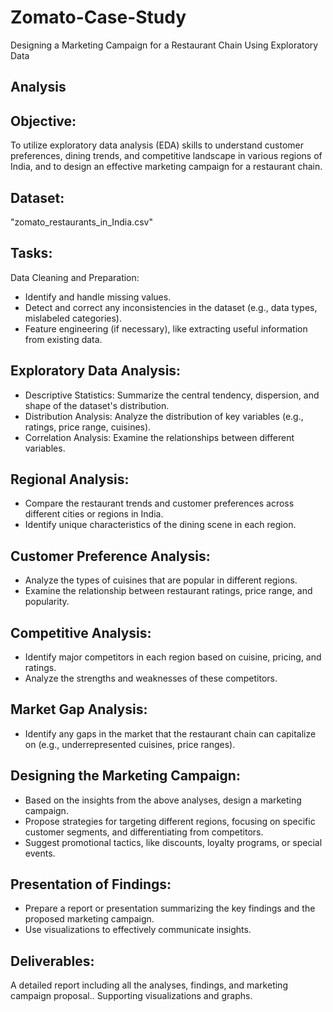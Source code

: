 # Zomato-Case-Study
Designing a Marketing Campaign for a
Restaurant Chain Using Exploratory Data

## Analysis

## Objective:
To utilize exploratory data analysis (EDA) skills to understand customer preferences,
dining trends, and competitive landscape in various regions of India, and to design
an effective marketing campaign for a restaurant chain.

## Dataset:
"zomato_restaurants_in_India.csv"

## Tasks:
Data Cleaning and Preparation:
- Identify and handle missing values.
- Detect and correct any inconsistencies in the dataset (e.g., data types,
mislabeled categories).
- Feature engineering (if necessary), like extracting useful information from
existing data.
## Exploratory Data Analysis:
- Descriptive Statistics: Summarize the central tendency, dispersion, and shape
of the dataset's distribution.
- Distribution Analysis: Analyze the distribution of key variables (e.g., ratings,
price range, cuisines).
- Correlation Analysis: Examine the relationships between different variables.

## Regional Analysis:
- Compare the restaurant trends and customer preferences across different
cities or regions in India.
- Identify unique characteristics of the dining scene in each region.
## Customer Preference Analysis:
- Analyze the types of cuisines that are popular in different regions.
- Examine the relationship between restaurant ratings, price range, and
popularity.
## Competitive Analysis:
- Identify major competitors in each region based on cuisine, pricing, and
ratings.
- Analyze the strengths and weaknesses of these competitors.
## Market Gap Analysis:
- Identify any gaps in the market that the restaurant chain can capitalize on
(e.g., underrepresented cuisines, price ranges).
## Designing the Marketing Campaign:
- Based on the insights from the above analyses, design a marketing
campaign.
- Propose strategies for targeting different regions, focusing on specific
customer segments, and differentiating from competitors.
- Suggest promotional tactics, like discounts, loyalty programs, or special
events.
## Presentation of Findings:
- Prepare a report or presentation summarizing the key findings and the
proposed marketing campaign.
- Use visualizations to effectively communicate insights.

## Deliverables:
A detailed report including all the analyses, findings, and marketing campaign
proposal..
Supporting visualizations and graphs.
